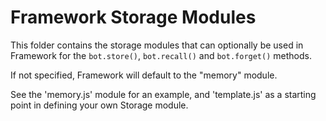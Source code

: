 # Framework Storage Modules

This folder contains the storage modules that can optionally be used in Framework for the `bot.store()`, `bot.recall()` and `bot.forget()` methods.

If not specified, Framework will default to the "memory" module.

See the 'memory.js' module for an example, and 'template.js' as a starting point in defining your own Storage module.
